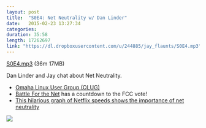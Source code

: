 ```yaml
---
layout: post
title:  "S0E4: Net Neutrality w/ Dan Linder"
date:   2015-02-23 13:27:34
categories: 
duration: 35:58
length: 17262697
link: "https://dl.dropboxusercontent.com/u/244885/jay_flaunts/S0E4.mp3"
---
```


<a href="{{site.dropbox_url}}/S0E4.mp3" target="_blank">S0E4.mp3</a> (36m 17MB) 

Dan Linder and Jay chat about Net Neutrality.

* [Omaha Linux User Group (OLUG)](http://olug.org)
* [Battle For the Net](http://battleforthenet.com) has a countdown to the FCC vote!
* [This hilarious graph of Netflix speeds shows the importance of net neutrality](http://knowmore.washingtonpost.com/2014/04/25/this-hilarious-graph-of-netflix-speeds-shows-the-importance-of-net-neutrality/)

<img src="http://knowmore.washingtonpost.com/wp-content/uploads/2014/04/isp-speed.png">

